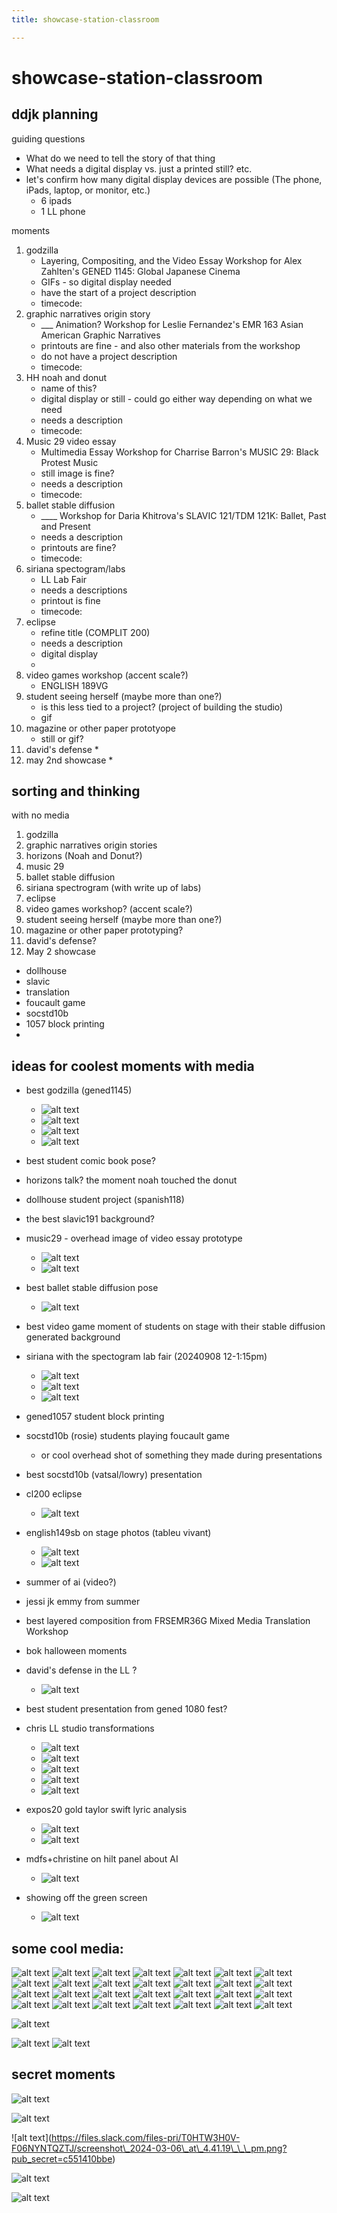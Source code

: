 ```yaml
---
title: showcase-station-classroom

---
```


# showcase-station-classroom

## ddjk planning
guiding questions
* What do we need to tell the story of that thing
* What needs a digital display vs. just a printed still? etc.
* let's confirm how many digital display devices are possible (The phone, iPads, laptop, or monitor, etc.)
    * 6 ipads
    * 1 LL phone

moments
1. godzilla
    * Layering, Compositing, and the Video Essay Workshop for Alex Zahlten's GENED 1145: Global Japanese Cinema
    * GIFs - so digital display needed
    * have the start of a project description
    * timecode:
2. graphic narratives origin story
    * ___ Animation? Workshop for Leslie Fernandez's EMR 163 Asian American Graphic Narratives
    * printouts are fine - and also other materials from the workshop
    * do not have a project description
    * timecode:
3. HH noah and donut
    * name of this?
    * digital display or still - could go either way depending on what we need
    * needs a description
    * timecode:
4. Music 29 video essay
    * Multimedia Essay Workshop for Charrise Barron's MUSIC 29: Black Protest Music 
    * still image is fine?
    * needs a description
    * timecode:
5. ballet stable diffusion
    * ____ Workshop for Daria Khitrova's SLAVIC 121/TDM 121K: Ballet, Past and Present
    * needs a description
    * printouts are fine?
    * timecode:
6. siriana spectogram/labs
    * LL Lab Fair
    * needs a descriptions
    * printout is fine
    * timecode: 
7. eclipse
    * refine title (COMPLIT 200)
    * needs a description
    * digital display
    * 
8. video games workshop (accent scale?)
    * ENGLISH 189VG
9. student seeing herself (maybe more than one?)
    * is this less tied to a project? (project of building the studio)
    * gif
10. magazine or other paper prototyope
    * still or gif?
11. david's defense
    *
12. may 2nd showcase
    *




## sorting and thinking 

with no media

1. godzilla
2. graphic narratives origin stories
3. horizons (Noah and Donut?)
4. music 29
5. ballet stable diffusion
6. siriana spectrogram (with write up of labs)
7. eclipse 
8. video games workshop? (accent scale?)
9. student seeing herself (maybe more than one?)
10. magazine or other paper prototyping?
11. david's defense?
12. May 2 showcase


- dollhouse
- slavic
- translation 
- foucault game
- socstd10b
- 1057 block printing
- 


## ideas for coolest moments with media
* best godzilla (gened1145)
    * ![alt text](https://files.slack.com/files-pri/T0HTW3H0V-F061ZEHNMTM/for-gifs-25_540.gif?pub_secret=122071f419)
    * ![alt text](https://files.slack.com/files-pri/T0HTW3H0V-F062KMGJTLY/godzilla-2_360.gif?pub_secret=f553af23a2)
    * ![alt text](https://files.slack.com/files-pri/T0HTW3H0V-F061TNA7D0D/godzilla-1_360.gif?pub_secret=fc662cc603)
    * ![alt text](https://files.slack.com/files-pri/T0HTW3H0V-F061G35DRRP/godzilla_24p_360.gif?pub_secret=1851ce46f2)
* best student comic book pose?
* horizons talk? the moment noah touched the donut
* dollhouse student project (spanish118)
* the best slavic191 background?
* music29 - overhead image of video essay prototype 
    * ![alt text](https://files.slack.com/files-pri/T0HTW3H0V-F06GR1TLFMF/students-at-ll-6.png?pub_secret=cd824caff6)
    * ![alt text](https://files.slack.com/files-pri/T0HTW3H0V-F062LKXFMU6/mov-4_360.gif?pub_secret=2b077922ce)
* best ballet stable diffusion pose
    * ![alt text](https://files.slack.com/files-pri/T0HTW3H0V-F06V0LCRWH0/screen\_recording\_apr\_18\_\_1_.gif?pub_secret=3fafbda059)

* best video game moment of students on stage with their stable diffusion generated background
* siriana with the spectogram lab fair (20240908 12-1:15pm)
    * ![alt text](https://files.slack.com/files-pri/T0HTW3H0V-F05RKJAP49G/untitled_01_6-clr-bw.png?pub_secret=7b87b206d3)
    * ![alt text](https://files.slack.com/files-pri/T0HTW3H0V-F06H2PMGJKU/stills-20240203-010.jpg?pub_secret=238807c209)
    * ![alt text](https://files.slack.com/files-pri/T0HTW3H0V-F06GZCLG6AH/siriana-spectrogram-001.jpg?pub_secret=b610107c80)
* gened1057 student block printing
* socstd10b (rosie) students playing foucault game
    * or cool overhead shot of something they made during presentations
* best socstd10b (vatsal/lowry) presentation
* cl200 eclipse
    * ![alt text](https://files.slack.com/files-pri/T0HTW3H0V-F06V90UKVNY/eclipse.gif?pub_secret=a34fb00fe7)

* english149sb on stage photos (tableu vivant)
    * ![alt text](https://files.slack.com/files-pri/T0HTW3H0V-F064D5XG7L5/peace_gif_360.gif?pub_secret=5811d03f59)
    * ![alt text](https://files.slack.com/files-pri/T0HTW3H0V-F064JH1RWG4/heads_up_gif_360.gif?pub_secret=e70da91f7c)
* summer of ai (video?)
* jessi jk emmy from summer
* best layered composition from FRSEMR36G Mixed Media Translation Workshop
* bok halloween moments
* david's defense in the LL ?
    * ![alt text](https://files.slack.com/files-pri/T0HTW3H0V-F063V9WL2P2/mov-5_360.gif?pub_secret=04e8f33f9c)
* best student presentation from gened 1080 fest?
* chris LL studio transformations
    * ![alt text](https://files.slack.com/files-pri/T0HTW3H0V-F06JK9E8AJU/llangle2.png?pub_secret=9a84127f1a)
    * ![alt text](https://files.slack.com/files-pri/T0HTW3H0V-F06J8V8GZKK/mlsd_prompt.png?pub_secret=6ad5afb6f9)
    * ![alt text](https://files.slack.com/files-pri/T0HTW3H0V-F06J8V7MDSM/canny_prompt.png?pub_secret=231294f484)
    * ![alt text](https://files.slack.com/files-pri/T0HTW3H0V-F06JK3P5X40/mlsd___depth.png?pub_secret=f2b5d3b24d)
    * ![alt text](https://files.slack.com/files-pri/T0HTW3H0V-F06HPLQ349L/reference___depth_0-.5.png?pub_secret=aca128b751)
* expos20 gold taylor swift lyric analysis
    * ![alt text](https://files.slack.com/files-pri/T0HTW3H0V-F06HSSP895K/mk-mw-for-gif-1_360_expos_20_taylor_swift_overhead.gif?pub_secret=82c7a25aac)
    * ![alt text](https://files.slack.com/files-pri/T0HTW3H0V-F05TRQQKFED/clips-from-section-1-3c.jpg?pub_secret=81e81b3224)
* mdfs+christine on hilt panel about AI
    * ![alt text](https://files.slack.com/files-pri/T0HTW3H0V-F06HA43HJTH/hilt.jpeg?pub_secret=9aafefad3e)
* showing off the green screen
    * ![alt text](https://files.slack.com/files-pri/T0HTW3H0V-F062CGZN0SK/gif-001\_360.gif?pub\_secret=a7be161adb)


## some cool media:
![alt text](https://files.slack.com/files-pri/T0HTW3H0V-F05PM6AVBHQ/untitled_03_1-clr-bw.png?pub_secret=7c871d6f41)
![alt text](https://files.slack.com/files-pri/T0HTW3H0V-F05PM6UCSBU/untitled_03_5-clr-bw.png?pub_secret=55e7abbfba)
![alt text](https://files.slack.com/files-pri/T0HTW3H0V-F05PM43BVV1/untitled_03_6-clr-bw.png?pub_secret=589960a55a)
![alt text](https://files.slack.com/files-pri/T0HTW3H0V-F05PM76N4JE/untitled_03_11-clr-bw.png?pub_secret=8734e3f40a)
![alt text](https://files.slack.com/files-pri/T0HTW3H0V-F05PM7RFEMQ/untitled_03_14-clr-bw.png?pub_secret=87b1226e25)
![alt text](https://files.slack.com/files-pri/T0HTW3H0V-F05PEJGHJKY/untitled_03_20-clr-bw.png?pub_secret=c834531eba)
![alt text](https://files.slack.com/files-pri/T0HTW3H0V-F05P6MV8U2K/untitled_03_30-clr-bw.png?pub_secret=ca636e9b62)
![alt text](https://files.slack.com/files-pri/T0HTW3H0V-F05PPMHTHKN/untitled_03_57-clr-bw.png?pub_secret=b4331ea327)
![alt text](https://files.slack.com/files-pri/T0HTW3H0V-F05QKUAB6JZ/untitled_01_3-clr-bw.png?pub_secret=98db724477)
![alt text](https://files.slack.com/files-pri/T0HTW3H0V-F05RCHAP1GQ/untitled_01_5-clr-bw.png?pub_secret=62550dedef)
![alt text](https://files.slack.com/files-pri/T0HTW3H0V-F05RJ1KB4SX/three-people-look-in-random-directions-while-smiling.jpg?pub_secret=c463bacb5d)
![alt text](https://files.slack.com/files-pri/T0HTW3H0V-F05RXETKX5X/magazine-essay-gif-1_360.gif?pub_secret=8f99b0137a)
![alt text](https://files.slack.com/files-pri/T0HTW3H0V-F05RXF8AL4R/magazine-essay-gif-2_360.gif?pub_secret=1f70bcfad5)
![alt text](https://files.slack.com/files-pri/T0HTW3H0V-F05RKJAP49G/untitled_01_6-clr-bw.png?pub_secret=7b87b206d3)
![alt text](https://files.slack.com/files-pri/T0HTW3H0V-F05RJ4B762H/mise-1_360.gif?pub_secret=6d0d5c94d0)
![alt text](https://files.slack.com/files-pri/T0HTW3H0V-F05RL7760KV/20230908_caroline_360.gif?pub_secret=376b0d0f28)
![alt text](https://files.slack.com/files-pri/T0HTW3H0V-F05R5QCKLPR/untitled_01_1-clr-bw.png?pub_secret=4df023d24a)
![alt text](https://files.slack.com/files-pri/T0HTW3H0V-F05U18DAYHW/mk-mw-for-gif-1_360.gif?pub_secret=6464044d37)
![alt text](https://files.slack.com/files-pri/T0HTW3H0V-F05TCEQEEP4/clips-from-section-1ab.jpg?pub_secret=5cb011badc)
![alt text](https://files.slack.com/files-pri/T0HTW3H0V-F05SA0FBF5W/untitled_01_8-clr-bw.png?pub_secret=3e30ed0900)
![alt text](https://files.slack.com/files-pri/T0HTW3H0V-F05RJ4B762H/mise-1_360.gif?pub_secret=6d0d5c94d0)
![alt text](https://files.slack.com/files-pri/T0HTW3H0V-F05SSCGN8LD/bea-001.jpg?pub_secret=a8a20eb674)
![alt text](https://files.slack.com/files-pri/T0HTW3H0V-F05T80V9UTT/test-2.jpg?pub_secret=decf5dac79)
![alt text](https://files.slack.com/files-pri/T0HTW3H0V-F0656ADKCCQ/multimedia.workshop_gifs_01_360.gif?pub_secret=79eed83b57)
![alt text](https://files.slack.com/files-pri/T0HTW3H0V-F063VPG4MSQ/fall_2023-43.png?pub_secret=ec49cbe2a6)
![alt text](https://files.slack.com/files-pri/T0HTW3H0V-F05SS260CUD/20230825.99.0926_ll.show.allday23.jpg?pub_secret=520c2252cf)
![alt text](https://files.slack.com/files-pri/T0HTW3H0V-F062LBF3TB8/mov-2_360.gif?pub_secret=3bef2a0b30)
![alt text](https://files.slack.com/files-pri/T0HTW3H0V-F05UP1HPCPP/template-for-normal-gif_2_360.gif?pub_secret=d7908deb91)

![alt text](https://files.slack.com/files-pri/T0HTW3H0V-F0602HYAN9Y/mk-layering-prototype-003_360.gif?pub_secret=ff0f368a10)

![alt text](https://files.slack.com/files-pri/T0HTW3H0V-F05US4AMEM9/template-for-normal-gif_4_360.gif?pub_secret=e2b5323df9)
![alt text](https://files.slack.com/files-pri/T0HTW3H0V-F05V4T44U57/template-for-normal-gif_5_360.gif?pub_secret=ce9352f22c)

## secret moments
![alt text](https://files.slack.com/files-pri/T0HTW3H0V-F060REJGNTA/mk-layering-prototype-002_360.gif?pub_secret=97db23b070)

![alt text](https://files.slack.com/files-pri/T0HTW3H0V-F07166K0ACA/mk-ken-segment_360.gif?pub_secret=5660074f50)


!\[alt text\](https://files.slack.com/files-pri/T0HTW3H0V-F06NYNTQZTJ/screenshot\_2024-03-06\_at\_4.41.19\_\_\_pm.png?pub_secret=c551410bbe)

![alt text](https://files.slack.com/files-pri/T0HTW3H0V-F06NYNTQZTJ/screenshot_2024-03-06_at_4.41.19___pm.png?pub_secret=c551410bbe)

![alt text](https://files.slack.com/files-pri/T0HTW3H0V-F06NCJ6PZQU/00025-3564191072.png?pub_secret=ef87e4e618)